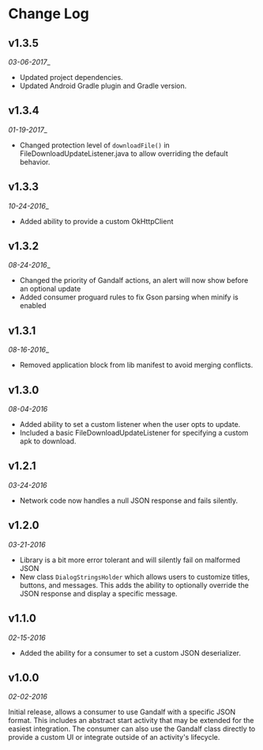# Change Log

## v1.3.5

_03-06-2017__

- Updated project dependencies.
- Updated Android Gradle plugin and Gradle version.

## v1.3.4

_01-19-2017__

- Changed protection level of `downloadFile()` in FileDownloadUpdateListener.java to allow overriding the default behavior.

## v1.3.3

_10-24-2016__

- Added ability to provide a custom OkHttpClient

## v1.3.2

_08-24-2016__

- Changed the priority of Gandalf actions, an alert will now show before an optional update
- Added consumer proguard rules to fix Gson parsing when minify is enabled

## v1.3.1

_08-16-2016__

- Removed application block from lib manifest to avoid merging conflicts.

## v1.3.0

_08-04-2016_

- Added ability to set a custom listener when the user opts to update.
- Included a basic FileDownloadUpdateListener for specifying a custom apk to download.

## v1.2.1

_03-24-2016_

- Network code now handles a null JSON response and fails silently.

## v1.2.0

_03-21-2016_

- Library is a bit more error tolerant and will silently fail on malformed JSON
- New class `DialogStringsHolder` which allows users to customize titles, buttons, and messages. This adds the ability to optionally override the JSON response and display a specific message.

## v1.1.0

_02-15-2016_

- Added the ability for a consumer to set a custom JSON deserializer.

## v1.0.0

_02-02-2016_

Initial release, allows a consumer to use Gandalf with a specific JSON format. This includes an abstract start activity that may be extended for the easiest integration. The consumer can also use the Gandalf class directly to provide a custom UI or integrate outside of an activity's lifecycle. 
